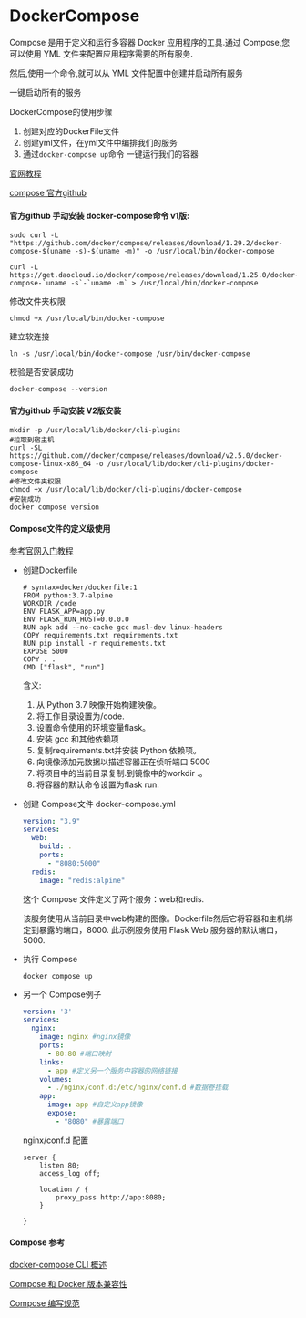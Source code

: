 DockerCompose
===
Compose 是用于定义和运行多容器 Docker 应用程序的工具.通过 Compose,您可以使用 YML 文件来配置应用程序需要的所有服务.

然后,使用一个命令,就可以从 YML 文件配置中创建并启动所有服务

​一键启动所有的服务

DockerCompose的使用步骤

1. 创建对应的DockerFile文件
1. 创建yml文件，在yml文件中编排我们的服务
1. 通过`docker-compose up`命令 一键运行我们的容器

[官网教程](https://docs.docker.com/compose)

[compose 官方github](https://github.com/docker/compose)

#### 官方github 手动安装 docker-compose命令 v1版:

```shell
sudo curl -L "https://github.com/docker/compose/releases/download/1.29.2/docker-compose-$(uname -s)-$(uname -m)" -o /usr/local/bin/docker-compose
```

```shell
curl -L https://get.daocloud.io/docker/compose/releases/download/1.25.0/docker-compose-`uname -s`-`uname -m` > /usr/local/bin/docker-compose

```

修改文件夹权限

```shell
chmod +x /usr/local/bin/docker-compose
```

建立软连接

```shell
ln -s /usr/local/bin/docker-compose /usr/bin/docker-compose
```

校验是否安装成功

```shell
docker-compose --version
```
#### 官方github 手动安装 V2版安装
```shell
mkdir -p /usr/local/lib/docker/cli-plugins
#拉取到宿主机
curl -SL https://github.com//docker/compose/releases/download/v2.5.0/docker-compose-linux-x86_64 -o /usr/local/lib/docker/cli-plugins/docker-compose
#修改文件夹权限
chmod +x /usr/local/lib/docker/cli-plugins/docker-compose
#安装成功
docker compose version
```
#### Compose文件的定义级使用

[参考官网入门教程](https://docs.docker.com/compose/gettingstarted/)

* 创建Dockerfile 
  ```shell
  # syntax=docker/dockerfile:1
  FROM python:3.7-alpine
  WORKDIR /code
  ENV FLASK_APP=app.py
  ENV FLASK_RUN_HOST=0.0.0.0
  RUN apk add --no-cache gcc musl-dev linux-headers
  COPY requirements.txt requirements.txt
  RUN pip install -r requirements.txt
  EXPOSE 5000
  COPY . .
  CMD ["flask", "run"]
  ```
  含义:
    1. 从 Python 3.7 映像开始构建映像。
    1. 将工作目录设置为/code.
    1. 设置命令使用的环境变量flask。
    1. 安装 gcc 和其他依赖项
    1. 复制requirements.txt并安装 Python 依赖项。
    1. 向镜像添加元数据以描述容器正在侦听端口 5000
    1. 将项目中的当前目录复制.到镜像中的workdir .。
    1. 将容器的默认命令设置为flask run.
* 创建 Compose文件 docker-compose.yml
  ```yml
  version: "3.9"
  services:
    web:
      build: .
      ports:
        - "8080:5000"
    redis:
      image: "redis:alpine"
  ```
  这个 Compose 文件定义了两个服务：web和redis.

  该服务使用从当前目录中web构建的图像。Dockerfile然后它将容器和主机绑定到暴露的端口，8000. 此示例服务使用 Flask Web 服务器的默认端口，5000.
* 执行 Compose

  `docker compose up`  
* 另一个 Compose例子
  ```yml
  version: '3'
  services:
    nginx:
      image: nginx #nginx镜像
      ports:
        - 80:80 #端口映射
      links:
        - app #定义另一个服务中容器的网络链接
      volumes:
        - ./nginx/conf.d:/etc/nginx/conf.d #数据卷挂载
      app:
        image: app #自定义app镜像
        expose:
          - "8080" #暴露端口
  ```
  
  nginx/conf.d 配置
  ```shell
  server {
      listen 80;
      access_log off;

      location / {
          proxy_pass http://app:8080;
      }
    
  }
  ```

#### Compose 参考

  [docker-compose CLI 概述](https://docs.docker.com/compose/reference/)

  [Compose 和 Docker 版本兼容性](https://docs.docker.com/compose/compose-file/compose-file-v2/)

  [Compose 编写规范](https://docs.docker.com/compose/compose-file/)